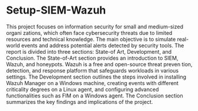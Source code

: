 # Setup-SIEM-Wazuh

 This project focuses on information security for small and medium-sized organi
zations, which often face cybersecurity threats due to limited resources and technical
 knowledge. The main objective is to simulate real-world events and address potential
 alerts detected by security tools. The report is divided into three sections: State-of
Art, Development, and Conclusion. The State-of-Art section provides an introduction
 to SIEM, Wazuh, and honeypots. Wazuh is a free and open-source threat preven
tion, detection, and response platform that safeguards workloads in various settings.
 The Development section outlines the steps involved in installing Wazuh Manager
 on a Windows machine, creating events with different criticality degrees on a Linux
 agent, and configuring advanced functionalities such as FIM on a Windows agent. The
 Conclusion section summarizes the key findings and implications of the project.
